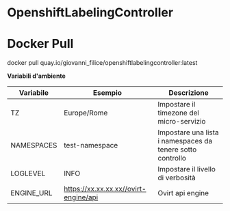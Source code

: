 # OpenshiftLabelingController


# Docker Pull
docker pull quay.io/giovanni_filice/openshiftlabelingcontroller:latest



**Variabili d'ambiente**

|Variabile      |Esempio                  |Descrizione                                                                   |
|---------------|-------------------------|------------------------------------------------------------------------------|
|TZ             |Europe/Rome              |Impostare il timezone del micro\-servizio                                     |
|NAMESPACES     |test\-namespace          |Impostare una lista i namespaces da tenere sotto controllo                    |
|LOGLEVEL       |INFO                     |Impostare il livello di verbosità                                             |
|ENGINE_URL     |https://xx.xx.xx.xx//ovirt-engine/api| Ovirt api engine                                                 |
